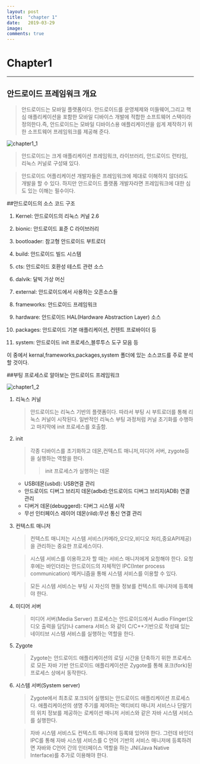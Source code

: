 ```yaml
---
layout: post
title:  "chapter 1"
date:   2019-03-29
image:
comments: true
---
```

Chapter1
==========================================
***
## 안드로이드 프레임워크 개요
>안드로이드는 모바일 플랫폼이다.
안드로이드를 운영체제와 미들웨어,그리고 핵심 애플리케이션을 포함한 모바일 디바이스 개발에 적합한 소프트웨어 스택이라 정의한다.즉, 안드로이드는 모바일 디바이스용 애플리케이션을 쉽게 제작하기 위한 소프트웨어 프레임워크를 제공해 준다.

![chapter1_1](https://user-images.githubusercontent.com/38609712/55949283-358ba880-5c8d-11e9-9341-ad8da6992985.jpg)

>안드로이드는 크게 애플리케이션 프레임워크, 라이브러리, 안드로이드 런타임, 리눅스 커널로 구성돼 있다.

>안드로이드 어플리케이션 개발자들은 프레임워크에 제대로 이해하지 않더라도 개발을 할 수 있다.
하지만 안드로이드 플랫폼 개발자라면 프레임워크에 대한 심도 있는 이해는 필수이다.

##안드로이드의 소스 코드 구조

1. Kernel: 안드로이드의 리눅스 커널 2.6

2. bionic: 안드로이드 표준 C 라이브러리

3. bootloader: 참고형 안드로이드 부트로더

4. build: 안드로이드 빌드 시스템

5. cts: 안드로이드 호환성 테스트 관련 소스

6. dalvik: 달빅 가상 머신

7. external: 안드로이드에서 사용하는 오픈소스들

8. frameworks: 안드로이드 프레임워크

9. hardware: 안드로이드 HAL(Hardware Abstraction Layer) 소스

10. packages: 안드로이드 기본 애플리케이션, 컨텐트 프로바이더 등

11. system: 안드로이드 init 프로세스,블루투스 도구 모음 등

이 중에서 kernal,frameworks,packages,system 폴더에 있는 소스코드를 주로 분석할 것이다.

##부팅 프로세스로 알아보는 안드로이드 프레임워크

![chapter1_2](https://user-images.githubusercontent.com/38609712/55950099-15f57f80-5c8f-11e9-9f09-eaf357689a6a.jpg)


1. 리눅스 커널
   >안드로이드는 리눅스 기반의 플랫폼이다. 따라서 부팅 시 부트로더를 통해 리눅스 커널이 시작된다. 일반적인 리눅스 부팅 과정처럼 커널 초기화를 수행하고 마지막에 init 프로세스를 호출함.
2. init
   >각종 디바이스를 초기화하고 데몬,컨텍스트 매니저,미디어 서버, zygote등을 실행하는 역할을 한다.
   >>init 프로세스가 실행하는 데몬
   - USB데몬(usbd): USB연결 관리
   - 안드로이드 디버그 브리지 데몬(adbd):안드로이드 디버그 브리지(ADB) 연결 관리
   - 디버거 데몬(debuggerd): 디버그 시스템 시작
   - 무선 인터페이스 레이어 데몬(rild):무선 통신 연결 관리
3. 컨텍스트 매니저
   >컨텍스트 매니저는 시스템 서비스(카메라,오디오,비디오 처리,중요API제공)을 관리하는 중요한 프로세스이다.

   >시스템 서비스를 이용하고자 할 때는 서비스 매니저에게 요청해야 한다. 요청 후에는 바인더라는 안드로이드의 자체적인 IPC(Inter process communication) 메커니즘을 통해 시스템 서비스를 이용할 수 있다.
   
   >모든 시스템 서비스는 부팅 시 자신의 핸들 정보를 컨텍스트 매니저에 등록해야 한다.

4. 미디어 서버
   >미디어 서버(Media Server) 프로세스는 안드로이드에서 Audio Flinger(오디오 출력을 담당)나 camera 서비스 와 같이 C/C++기반으로 작성돼 있는 네이티브 시스템 서비스를 실행하는 역할을 한다.

5. Zygote
   >Zygote는 안드로이드 애플리케이션의 로딩 시간을 단축하기 위한 프로세스로 모든 자바 기반 안드로이드 애플리케이션은 Zygote를 통해 포크(fork)된 프로세스 상에서 동작한다.

6. 시스템 서버(System server)
   >Zygote에서 최초로 포크되어 실행되는 안드로이드 애플리케이션 프로세스다. 애플리케이션의 생명 주기를 제어하는 액티비티 매니저 서비스나 단말기의 위치 정보를 제공하는 로케이션 매니저 서비스와 같은 자바 시스템 서비스를 실행한다.

   >자바 시스템 서비스도 컨텍스트 매니저에 등록돼 있어야 한다. 그런데 바인더 IPC를 통해 자바 시스템 서비스를 C 언어 기반의 서비스 매니저에 등록하려면 자바와 C언어 간의 인터페이스 역할을 하는 JNI(Java Native Interface)를 추가로 이용해야 한다.
